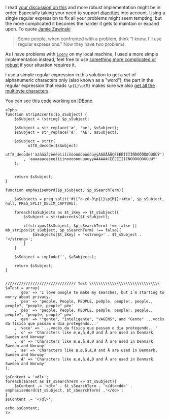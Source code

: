 I read [your discussion on this][1] and more robust implementation might be in 
order. Especially taking your need to support [diacritics][2] into account. 
Using a single regular expression to fix all your problems might seem tempting, 
but the more complicated it becomes the harder it gets to maintain or expand 
upon. To quote [Jamie Zawinski][3]

> Some people, when confronted with a problem, think “I know, I'll use regular expressions.”  Now they have two problems. 

As I have problems with [`iconv`][4] on my local machine, I used a more simple 
implementation instead, feel free to use [something more complicated or robust][5] 
if your situation requires it.

I use a simple regular expression in this solution to get a set of alphanumeric 
characters only (also known as a "word"), the part in the regular expression 
that reads `\p{L}\p{M}` makes sure we also [get all the multibyte characters][6].

You can see [this code working on IDEone][7].

    <?php
    function stripAccents($p_sSubject) {
        $sSubject = (string) $p_sSubject;

        $sSubject = str_replace('æ', 'ae', $sSubject);
        $sSubject = str_replace('Æ', 'AE', $sSubject);

        $sSubject = strtr(
              utf8_decode($sSubject)
            , utf8_decode('àáâãäåçèéêëìíîïñòóôõöøùúûüýÿÀÁÂÃÄÅÇÈÉÊËÌÍÎÏÑÒÓÔÕÖØÙÚÛÜÝ')
            , 'aaaaaaceeeeiiiinoooooouuuuyyAAAAAACEEEEIIIINOOOOOOUUUUY'
        );


        return $sSubject;
    }
    
    function emphasiseWord($p_sSubject, $p_sSearchTerm){
    
        $aSubjects = preg_split('#([^a-z0-9\p{L}\p{M}]+)#iu', $p_sSubject, null, PREG_SPLIT_DELIM_CAPTURE);
    
        foreach($aSubjects as $t_iKey => $t_sSubject){
            $sSubject = stripAccents($t_sSubject);
            
            if(stripos($sSubject, $p_sSearchTerm) !== false || mb_stripos($t_sSubject, $p_sSearchTerm) !== false){
                $aSubjects[$t_iKey] = '<strong>' . $t_sSubject . '</strong>';
            }
        }
    
        $sSubject = implode('', $aSubjects);
        
        return $sSubject;
    }
    
    
    /////////////////////////////// Test \\\\\\\\\\\\\\\\\\\\\\\\\\\\\\\
    $aTest = array(
          'goo' => 'I love Google to make my searches, but I`m starting to worry about privacy.'
        , 'peo' => 'people, People, PEOPLE, peOple, people!, people., people?, "people, people" péo'
        , 'péo' => 'people, People, PEOPLE, peOple, people!, people., people?, "people, people" péo'
        , 'gen' => '"gente", "inteligente", "VAGENS", and "Gente" ...vocês da física que passam o dia protegendo...'
        , 'voce' => '...vocês da física que passam o dia protegendo...'
        , 'o' => 'Characters like æ,ø,å,Æ,Ø and Å are used in Denmark, Sweden and Norway'
        , 'ø' => 'Characters like æ,ø,å,Æ,Ø and Å are used in Denmark, Sweden and Norway'
        , 'ae' => 'Characters like æ,ø,å,Æ,Ø and Å are used in Denmark, Sweden and Norway'
        , 'Æ' => 'Characters like æ,ø,å,Æ,Ø and Å are used in Denmark, Sweden and Norway'
    );
    
    $sContent = '<dl>';
    foreach($aTest as $t_sSearchTerm => $t_sSubject){
        $sContent .= '<dt>' . $t_sSearchTerm . '</dt><dd>' . emphasiseWord($t_sSubject, $t_sSearchTerm) .'</dd>';
    }
    $sContent .= '</dl>';
    
    echo $sContent;
    ?>


  [1]: http://chat.stackoverflow.com/rooms/28393/discussion-between-arraintxo-and-joao-paulo-apolinario-passos
  [2]: http://en.wikipedia.org/wiki/Diacritics
  [3]: https://twitter.com/jwz
  [4]: http://php.net/manual/en/function.iconv.php
  [5]: http://stackoverflow.com/questions/3542818/remove-accents-without-using-iconv/
  [6]: http://www.regular-expressions.info/unicode.html
  [7]: http://ideone.com/GELaBn
